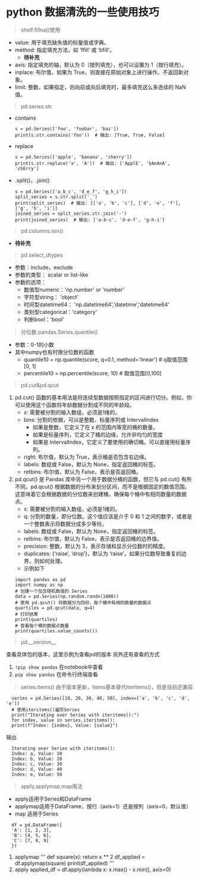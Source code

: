 # python 数据清洗的一些使用技巧
> shelf.fillna()使用
- value: 用于填充缺失值的标量值或字典。
- method: 指定填充方法，如 ‘ffill’ 或 ‘bfill’。
    - **待补充**
- axis: 指定填充的轴，默认为 0（按列填充），也可以设置为 1（按行填充）。
- inplace: 布尔值，如果为 True，则直接在原始对象上进行操作，不返回新对象。
- limit: 整数，如果指定，则向前或向后填充时，最多填充这么多连续的 NaN 值。

> pd.series.str.
- contains
  	```
    s = pd.Series(['foo', 'foobar', 'baz'])
	print(s.str.contains('foo'))  # 输出: [True, True, False]
    ```
- replace
	```
    s = pd.Series(['apple', 'banana', 'cherry'])
	print(s.str.replace('a', 'A'))  # 输出: ['ApplE', 'bAnAnA', 'chErry']
    ```
- .split()，.join() 
    ```
    s = pd.Series(['a_b_c', 'd_e_f', 'g_h_i'])
	split_series = s.str.split('_')
	print(split_series)  # 输出: [['a', 'b', 'c'], ['d', 'e', 'f'], ['g', 'h', 'i']]
	joined_series = split_series.str.join('-')
	print(joined_series)  # 输出: ['a-b-c', 'd-e-f', 'g-h-i']
    ```
> pd.columns.isin()
- **待补充**
> pd.select_dtypes
- 参数：include，exclude
- 参数的类型： scalar or list-like
- 参数的选项： 
    - 数值型numeric：'np.number' or 'number'
    - 字符型string： 'object'
    - 时间型datetime64： 'np.datetime64','datetime','datetime64'
    - 类别型categorical：'category'
    - 判断bool：'bool'

> 分位数 pandas.Series.quantile()
- 参数：0-1的小数
- 其中numpy也有时限分位数的函数
    - quantile10 = np.quantile(score, q=0.1, method='linear')  # q取值范围[0, 1]
    - percentile10 = np.percentile(score, 10)  # 取值范围[0,100]

> pd.cut&pd.qcut
1. pd.cut() 函数的基本用法是将连续型数据按照指定的区间进行切分。例如，你可以使用这个函数将年龄数据分割成不同的年龄段。
    - x: 需要被分割的输入数组，必须是1维的。
    - bins: 分割的依据，可以是整数、标量序列或 IntervalIndex
        - 如果是整数，它定义了在 x 的范围内等宽的桶的数量。
        - 如果是标量序列，它定义了桶的边缘，允许非均匀的宽度
        - 如果是 IntervalIndex，它定义了要使用的确切桶。可以直接用标量序列。
    - right: 布尔值，默认为 True，表示桶是否包含右边缘。
    - labels: 数组或 False，默认为 None，指定返回桶的标签。
    - retbins: 布尔值，默认为 False，表示是否返回桶。
1. pd.qcut() 是 Pandas 库中另一个用于数据分桶的函数，但它与 pd.cut() 有所不同。pd.qcut() 根据数据的分布来划分区间，而不是根据固定的数值范围。这意味着它会根据数据的分位数来创建桶，确保每个桶中有相同数量的数据点。
    - x: 需要被分割的输入数组，必须是1维的。
    - q: 分割的数量，即分位数。这个值应该是介于 0 和 1 之间的数字，或者是一个整数表示将数据分成多少等份。
    - labels: 数组或 False，默认为 None，指定返回桶的标签。
    - retbins: 布尔值，默认为 False，表示是否返回桶的边界值。
    - precision: 整数，默认为 3，表示存储和显示分位数时的精度。
    - duplicates: {‘raise’, ‘drop’}，默认为 ‘raise’，如果分位数导致重复的边界，则如何处理。
    - 示例如下
    ``` {.line-numbers}
    import pandas as pd
    import numpy as np
    # 创建一个包含随机数值的 Series
    data = pd.Series(np.random.randn(1000))
    # 使用 pd.qcut() 将数据分为四份，每个桶中有相同数量的数据点
    quartiles = pd.qcut(data, q=4)
    # 打印结果
    print(quartiles)
    # 查看每个桶的数据点数量
    print(quartiles.value_counts())
    ```
> pd.\_\_version\_\_
  
  查看具体包的版本，这里示例为查看pd的版本
  另外还有查看的方式
  1. `!pip show pandas` 在notebook中查看
  2. `pip show pandas` 在命令行终端查看

> series.items()
  由于版本更新，items基本替代iteritems()，但是目前还兼容
  ```
    series = pd.Series([10, 20, 30, 40, 50], index=['a', 'b', 'c', 'd', 'e'])
    # 使用iteritems()遍历Series
    print("Iterating over Series with iteritems():")
    for index, value in series.iteritems():
    print(f"Index: {index}, Value: {value}")
  ```
  输出
  ```
    Iterating over Series with iteritems():
    Index: a, Value: 10
    Index: b, Value: 20
    Index: c, Value: 30
    Index: d, Value: 40
    Index: e, Value: 50
  ```

> apply,applymap,map用法
  - apply适用于Series和DataFrame
  - applymap适用于DataFrame，按行（axis=1）还是按列（axis=0，默认值）
  - map 适用于Series

  ```
    df = pd.DataFrame({
    'A': [1, 2, 3],
    'B': [4, 5, 6],
    'C': [7, 8, 9]
    })
  ``` 
  1. applymap 
  '''
  def square(x):
    return x ** 2
  df_applied = df.applymap(square)
  print(df_applied)
  '''
  2. apply
   applied_df = df.apply(lambda x: x.max() - x.min(), axis=0)